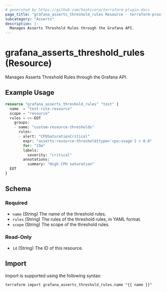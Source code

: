 ```yaml
---
# generated by https://github.com/hashicorp/terraform-plugin-docs
page_title: "grafana_asserts_threshold_rules Resource - terraform-provider-grafana"
subcategory: "Asserts"
description: |-
  Manages Asserts Threshold Rules through the Grafana API.
---
```


# grafana_asserts_threshold_rules (Resource)

Manages Asserts Threshold Rules through the Grafana API.

## Example Usage

```terraform
resource "grafana_asserts_threshold_rules" "test" {
  name  = "test-rule-resource"
  scope = "resource"
  rules = <<-EOT
    groups:
    - name: "custom-resource-thresholds"
      rules:
      - alert: "CPUSaturationCritical"
        expr: "asserts:resource:threshold{type='cpu:usage'} > 0.8"
        for: "15m"
        labels:
          severity: "critical"
        annotations:
          summary: "High CPU saturation"
  EOT
}
```

<!-- schema generated by tfplugindocs -->
## Schema

### Required

- `name` (String) The name of the threshold rules.
- `rules` (String) The rules of the threshold rules, in YAML format.
- `scope` (String) The scope of the threshold rules.

### Read-Only

- `id` (String) The ID of this resource.

## Import

Import is supported using the following syntax:

```shell
terraform import grafana_asserts_threshold_rules.name "{{ name }}"
```
